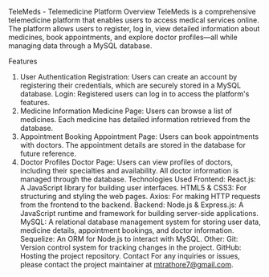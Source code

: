 TeleMeds - Telemedicine Platform
Overview
TeleMeds is a comprehensive telemedicine platform that enables users to access medical services online. The platform allows users to register, log in, view detailed information about medicines, book appointments, and explore doctor profiles—all while managing data through a MySQL database.

Features
1. User Authentication
Registration: Users can create an account by registering their credentials, which are securely stored in a MySQL database.
Login: Registered users can log in to access the platform's features.
2. Medicine Information
Medicine Page: Users can browse a list of medicines. Each medicine has detailed information retrieved from the database.
3. Appointment Booking
Appointment Page: Users can book appointments with doctors. The appointment details are stored in the database for future reference.
4. Doctor Profiles
Doctor Page: Users can view profiles of doctors, including their specialties and availability. All doctor information is managed through the database.
Technologies Used
Frontend:
React.js: A JavaScript library for building user interfaces.
HTML5 & CSS3: For structuring and styling the web pages.
Axios: For making HTTP requests from the frontend to the backend.
Backend:
Node.js & Express.js: A JavaScript runtime and framework for building server-side applications.
MySQL: A relational database management system for storing user data, medicine details, appointment bookings, and doctor information.
Sequelize: An ORM for Node.js to interact with MySQL.
Other:
Git: Version control system for tracking changes in the project.
GitHub: Hosting the project repository.
Contact
For any inquiries or issues, please contact the project maintainer at mtrathore7@gmail.com.

